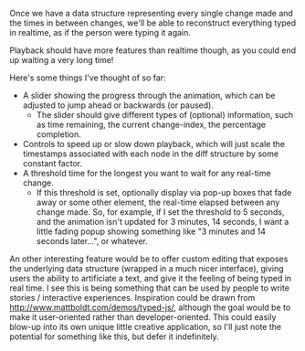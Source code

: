 Once we have a data structure representing every single change made and the
times in between changes, we'll be able to reconstruct everything typed in
realtime, as if the person were typing it again.

Playback should have more features than realtime though, as you could end up
waiting a very long time!

Here's some things I've thought of so far:

* A slider showing the progress through the animation, which can be adjusted to jump ahead or backwards (or paused).
    * The slider should give different types of (optional) information, such as time remaining, the current change-index, the percentage completion.
* Controls to speed up or slow down playback, which will just scale the timestamps associated with each node in the diff structure by some constant factor.
* A threshold time for the longest you want to wait for any real-time change.
    * If this threshold is set, optionally display via pop-up boxes that fade away or some other element, the real-time elapsed between any change made. So, for example, if I set the threshold to 5 seconds, and the animation isn't updated for 3 minutes, 14 seconds, I want a little fading popup showing something like "3 minutes and 14 seconds later...", or whatever.


An other interesting feature would be to offer custom editing that exposes the underlying data structure (wrapped in a much nicer interface), giving users the ability to artificiate a text, and give it the feeling of being typed in real time. I see this is being something that can be used by people to write stories / interactive experiences. Inspiration could be drawn from http://www.mattboldt.com/demos/typed-js/, although the goal would be to make it user-oriented rather than developer-oriented. This could easily blow-up into its own unique little creative application, so I'll just note the potential for something like this, but defer it indefinitely. 
